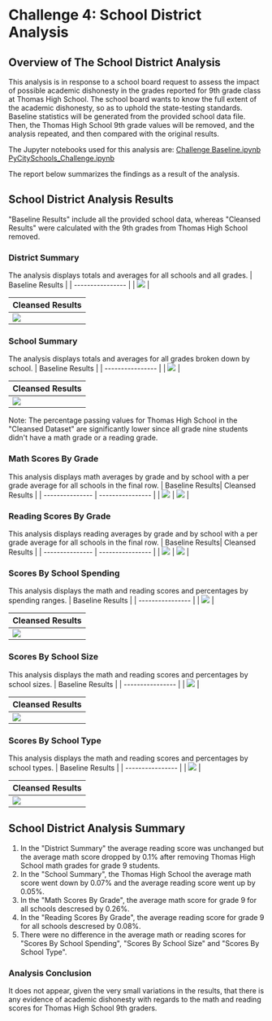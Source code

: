 # Challenge 4: School District Analysis

## Overview of The School District Analysis
This analysis is in response to a school board request to assess the impact of possible academic dishonesty in the grades reported for 9th grade class at Thomas High School. The school board wants to know the full extent of the academic dishonesty, so as to uphold the state-testing standards.  Baseline statistics will be generated from the provided school data file.  Then, the Thomas High School 9th grade values will be removed, and the analysis repeated, and then compared with the original results.

The Jupyter notebooks used for this analysis are:
[Challenge Baseline.ipynb](https://github.com/Hala-INTJ/Election_Analysis/blob/main/analysis/election_analysis.txt)
[PyCitySchools_Challenge.ipynb](https://github.com/Hala-INTJ/Election_Analysis/blob/main/analysis/election_analysis.txt)


The report below summarizes the findings as a result of the analysis.
## School District Analysis Results

"Baseline Results" include all the provided school data, whereas "Cleansed Results" were calculated with the 9th grades from Thomas High School removed.
### District Summary
The analysis displays totals and averages for all schools and all grades.
| Baseline Results | 
| ---------------- |
| ![](https://github.com/Hala-INTJ/School_District_Analysis/blob/main/Resources/District%20Summary%20Baseline.png) | 

| Cleansed Results |
| ---------------- |
| ![](https://github.com/Hala-INTJ/School_District_Analysis/blob/main/Resources/District%20Summary%20THS%20Nine%20Removed.png) |

### School Summary
The analysis displays totals and averages for all grades broken down by school. 
| Baseline Results | 
| ---------------- |
| ![](https://github.com/Hala-INTJ/School_District_Analysis/blob/main/Resources/School%20Summary%20Baseline.png) | 

| Cleansed Results |
| ---------------- |
| ![](https://github.com/Hala-INTJ/School_District_Analysis/blob/main/Resources/School%20Summary%20THS%20Nine%20Removed.png) |

Note: The percentage passing values for Thomas High School in the "Cleansed Dataset" are significantly lower since all grade nine students didn't have a math grade or a reading grade. 
### Math Scores By Grade
This analysis displays math averages by grade and by school with a per grade average for all schools in the final row.
| Baseline Results| Cleansed Results |
| --------------- | ---------------- |
| ![](https://github.com/Hala-INTJ/School_District_Analysis/blob/main/Resources/Baseline%20Math%20by%20Grade%20.png) | ![](https://github.com/Hala-INTJ/School_District_Analysis/blob/main/Resources/Math%20by%20Grade%20THS%20Nine%20Removed.png) |
### Reading Scores By Grade
This analysis displays reading averages by grade and by school with a per grade average for all schools in the final row.
| Baseline Results| Cleansed Results |
| --------------- | ---------------- |
| ![](https://github.com/Hala-INTJ/School_District_Analysis/blob/main/Resources/Baseline%20Reading%20By%20Grade.png) | ![](https://github.com/Hala-INTJ/School_District_Analysis/blob/main/Resources/Reading%20By%20Grade%20THS%20Nine%20Removed.png) |
### Scores By School Spending 
This analysis displays the math and reading scores and percentages by spending ranges. 
| Baseline Results | 
| ---------------- |
| ![](https://github.com/Hala-INTJ/School_District_Analysis/blob/main/Resources/Spending%20Summary%20Baseline.png) | 

| Cleansed Results |
| ---------------- |
| ![](https://github.com/Hala-INTJ/School_District_Analysis/blob/main/Resources/Spending%20Summary%20THS%20Nine%20Removed.png) |
### Scores By School Size
This analysis displays the math and reading scores and percentages by school sizes.
| Baseline Results | 
| ---------------- |
| ![](https://github.com/Hala-INTJ/School_District_Analysis/blob/main/Resources/School%20Size%20Baseline.png) | 

| Cleansed Results |
| ---------------- |
| ![](https://github.com/Hala-INTJ/School_District_Analysis/blob/main/Resources/School%20Size%20THS%20Nine%20Removed.png) |

### Scores By School Type 
This analysis displays the math and reading scores and percentages by school types.
| Baseline Results | 
| ---------------- |
| ![](https://github.com/Hala-INTJ/School_District_Analysis/blob/main/Resources/School%20Type%20Baseline.png) | 

| Cleansed Results |
| ---------------- |
| ![](https://github.com/Hala-INTJ/School_District_Analysis/blob/main/Resources/School%20Type%20THS%20Nine%20Removed.png) |

## School District Analysis Summary
1. In the "District Summary" the average reading score was unchanged but the average math score dropped by 0.1% after removing Thomas High School math grades for grade 9 students.
2. In the "School Summary", the Thomas High School the average math score went down by 0.07% and the average reading score went up by 0.05%.
3. In the "Math Scores By Grade", the average math score for grade 9 for all schools descresed by 0.26%. 
4. In the "Reading Scores By Grade", the average reading score for grade 9 for all schools descresed by 0.08%.
5. There were no difference in the average math or reading scores for "Scores By School Spending", "Scores By School Size" and "Scores By School Type".

### Analysis Conclusion 
It does not appear, given the very small variations in the results, that there is any evidence of academic dishonesty with regards to the math and reading scores for Thomas High School 9th graders. 